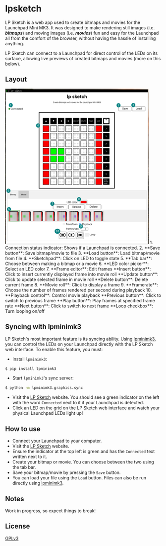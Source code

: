 # lpsketch
LP Sketch is a web app used to create bitmaps and movies for the Launchpad Mini MK3. It was designed to make rendering still images (i.e. _**bitmaps**_) and moving images (i.e. _**movies**_) fun and easy for the Launchpad all from the comfort of the browser, without having the hassle of installing anything.

LP Sketch can connect to a Launchpad for direct control of the LEDs on its surface, allowing live previews of created bitmaps and movies (more on this below).

## Layout
<img height="500" src="images/lpsketch.png"/>
1. Connection status indicator: Shows if a Launchpad is connected.
2. **Save button**: Save bitmap/movie to file
3. **Load button**: Load bitmap/movie from file
4. **Sketchpad**: Click on LED to toggle state
5. **Tab bar**: Choose between making a bitmap or a movie
6. **LED color picker**: Select an LED color
7. **Frame editor**: Edit frames
    **Insert button**: Click to insert currently displayed frame into movie roll
   **Update button**: Click to update selected frame in movie roll
   **Delete button**: Delete current frame
8. **Movie roll**: Click to display a frame
9. **Framerate**: Choose the number of frames rendered per second during playback
10. **Playback control**: Control movie playback
   **Previous button**: Click to switch to previous frame
   **Play button**: Play frames at specified frame rate
   **Next button**: Click to switch to next frame
   **Loop checkbox**: Turn looping on/off

## Syncing with lpminimk3
LP Sketch's most important feature is its syncing ability. Using [lpminimk3](https://www.github.com/obeezzy/lpminimk3), you can control the LEDs on your Launchpad directly with the LP Sketch web interface. To enable this feature, you must:
* Install `lpminimk3`:
```bash
$ pip install lpminimk3
```
* Start `lpminimk3`'s sync server:
```bash
$ python -m lpminimk3.graphics.sync
```
* Visit the [LP Sketch](https://www.lpsketch.com) website. You should see a green indicator on the left with the word `Connected` next to it if your Launchpad is detected.
* Click an LED on the grid on the LP Sketch web interface and watch your physical Launchpad LEDs light up!

## How to use
* Connect your Launchpad to your computer.
* Visit the [LP Sketch](https://www.lpsketch.com) website.
* Ensure the indicator at the top left is green and has the `Connected` text written next to it.
* Create your bitmap or movie. You can choose between the two using the tab bar.
* Save your bitmap/movie by pressing the `Save` button.
* You can load your file using the `Load` button. Files can also be run directly using [lpminimk3](https://www.github.com/obeezzy/lpminimk3).

## Notes
Work in progress, so expect things to break!

## License
[GPLv3](https://www.choosealicense.com/licenses/gpl-3.0/)

